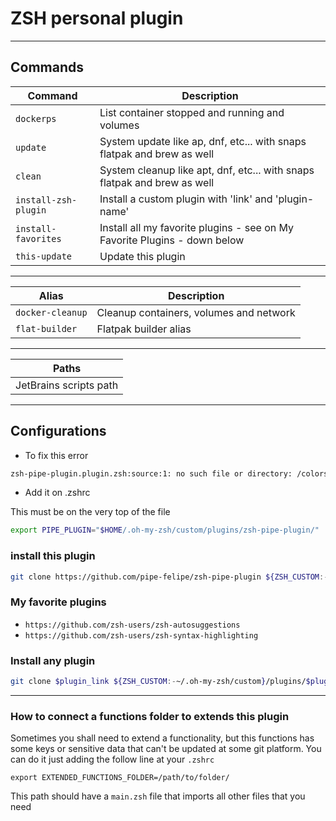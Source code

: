 # ZSH personal plugin

---

## Commands

| Command              | Description                                                                 |
|----------------------|-----------------------------------------------------------------------------|
| `dockerps`           | List  container stopped and running and volumes                             |
| `update`             | System update like ap, dnf, etc... with snaps flatpak and brew as well      |
| `clean`              | System cleanup like apt, dnf, etc... with snaps flatpak and brew as well    |
| `install-zsh-plugin` | Install a custom plugin with 'link' and 'plugin-name'                       |
| `install-favorites`  | Install all my favorite plugins - see on My Favorite Plugins - down below   |
| `this-update`        | Update this plugin                                                          |

---

| Alias            | Description                             |
|------------------|-----------------------------------------|
| `docker-cleanup` | Cleanup containers, volumes and network |
| `flat-builder`   | Flatpak builder alias                   |

---

| Paths                  |
|------------------------|
| JetBrains scripts path |

---

## Configurations

* To fix this error

``` bash
zsh-pipe-plugin.plugin.zsh:source:1: no such file or directory: /colors.zsh
```

* Add it on .zshrc

This must be on the very top of the file
```bash
export PIPE_PLUGIN="$HOME/.oh-my-zsh/custom/plugins/zsh-pipe-plugin/"
```


### install this plugin

```bash
git clone https://github.com/pipe-felipe/zsh-pipe-plugin ${ZSH_CUSTOM:-~/.oh-my-zsh/custom}/plugins/zsh-pipe-plugin
```

### My favorite plugins

* `https://github.com/zsh-users/zsh-autosuggestions`
* `https://github.com/zsh-users/zsh-syntax-highlighting`

### Install any plugin

```bash
git clone $plugin_link ${ZSH_CUSTOM:-~/.oh-my-zsh/custom}/plugins/$plugin_name
```

---

### How to connect a functions folder to extends this plugin

Sometimes you shall need to extend a functionality, but this functions has some keys or sensitive data that can't be
updated at some git platform.
You can do it just adding the follow line at your `.zshrc`

````shell
export EXTENDED_FUNCTIONS_FOLDER=/path/to/folder/
````

This path should have a `main.zsh` file that imports all other files that you need
